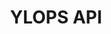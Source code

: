 ---
layout: swagger
title: YLOPS API
permalink: /api/ylops
swagger-src: https://raw.githubusercontent.com/Opetushallitus/eperusteet-ylops/master/generated/ylops-ext.spec.json
---